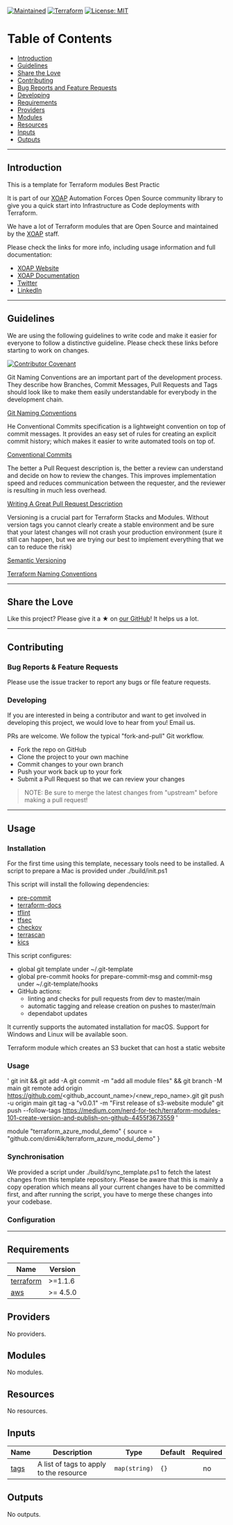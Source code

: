 [![Maintained](https://img.shields.io/badge/Maintained%20by-XOAP-success)](https://xoap.io)
[![Terraform](https://img.shields.io/badge/Terraform-%3E%3D1.1.6-blue)](https://terraform.io)
[![License: MIT](https://img.shields.io/badge/License-MIT-yellow.svg)](https://opensource.org/licenses/MIT)

# Table of Contents

- [Introduction](#introduction)
- [Guidelines](#guidelines)
- [Share the Love](#share-the-love)
- [Contributing](#contributing)
- [Bug Reports and Feature Requests](#bug-reports--feature-requests)
- [Developing](#developing)
- [Requirements](#requirements)
- [Providers](#providers)
- [Modules](#modules)
- [Resources](#resources)
- [Inputs](#inputs)
- [Outputs](#outputs)

---

## Introduction

This is a template for Terraform modules Best Practic

It is part of our [XOAP](https://xoap.io) Automation Forces Open Source community library to give you a quick start into Infrastructure as Code deployments with Terraform.

We have a lot of Terraform modules that are Open Source and maintained by the [XOAP](https://xoap.io) staff.

Please check the links for more info, including usage information and full documentation:

- [XOAP Website](https://xoap.io)
- [XOAP Documentation](https://docs.xoap.io)
- [Twitter](https://twitter.com/xoap_io)
- [LinkedIn](https://www.linkedin.com/company/xoap_io)

---

## Guidelines

We are using the following guidelines to write code and make it easier for everyone to follow a distinctive guideline.
Please check these links before starting to work on changes.

[![Contributor Covenant](https://img.shields.io/badge/Contributor%20Covenant-2.1-4baaaa.svg)](CODE_OF_CONDUCT.md)

Git Naming Conventions are an important part of the development process.
They describe how Branches, Commit Messages,
Pull Requests and Tags should look like to make them easily understandable for everybody in the development chain.

[Git Naming Conventions](https://namingconvention.org/git/)

He Conventional Commits specification is a lightweight convention on top of commit messages.
It provides an easy set of rules for creating an explicit commit history; which makes it easier to write automated tools on top of.

[Conventional Commits](https://www.conventionalcommits.org/en/v1.0.0/)

The better a Pull Request description is, the better a review can understand and decide on how to review the changes.
This improves implementation speed and reduces communication between the requester,
and the reviewer is resulting in much less overhead.

[Writing A Great Pull Request Description](https://www.pullrequest.com/blog/writing-a-great-pull-request-description/)

Versioning is a crucial part for Terraform Stacks and Modules.
Without version tags you cannot clearly create a stable environment
and be sure that your latest changes will not crash your production environment (sure it still can happen,
but we are trying our best to implement everything that we can to reduce the risk)

[Semantic Versioning](https://semver.org)

[Terraform Naming Conventions](https://www.terraform-best-practices.com/naming)

---

## Share the Love
Like this project?
Please give it a ★ on [our GitHub](https://github.com/xoap-io/terraform-module-template)!
It helps us a lot.

---

## Contributing

### Bug Reports & Feature Requests

Please use the issue tracker to report any bugs or file feature requests.

### Developing

If you are interested in being a contributor and want to get involved in developing this project, we would love to hear from you! Email us.

PRs are welcome. We follow the typical "fork-and-pull" Git workflow.

- Fork the repo on GitHub
- Clone the project to your own machine
- Commit changes to your own branch
- Push your work back up to your fork
- Submit a Pull Request so that we can review your changes

> NOTE: Be sure to merge the latest changes from "upstream" before making a pull request!

---

## Usage

### Installation

For the first time using this template, necessary tools need to be installed.
A script to prepare a Mac is provided under ./build/init.ps1

This script will install the following dependencies:

- [pre-commit](https://github.com/pre-commit/pre-commit)
- [terraform-docs](https://github.com/terraform-docs/terraform-docs)
- [tflint](https://github.com/terraform-linters/tflint)
- [tfsec](https://github.com/aquasecurity/tfsec)
- [checkov](https://github.com/bridgecrewio/checkov)
- [terrascan](https://github.com/accurics/terrascan)
- [kics](https://github.com/Checkmarx/kics)

This script configures:

- global git template under ~/.git-template
- global pre-commit hooks for prepare-commit-msg and commit-msg under ~/.git-template/hooks
- GitHub actions:
  - linting and checks for pull requests from dev to master/main
  - automatic tagging and release creation on pushes to master/main
  - dependabot updates

It currently supports the automated installation for macOS. Support for Windows and Linux will be available soon.


Terraform module which creates an S3 bucket that can host a static website
### Usage


'
git init && git add -A
git commit -m "add all module files" && git branch -M main
git remote add origin https://github.com/<github_account_name>/<new_repo_name>.git
git push -u origin main
git tag -a "v0.0.1" -m "First release of s3-website module" 
git push --follow-tags
https://medium.com/nerd-for-tech/terraform-modules-101-create-version-and-publish-on-github-4455f3673559
'

module "terraform_azure_modul_demo" {
  source = "github.com/dimi4ik/terraform_azure_modul_demo"
}



### Synchronisation

We provided a script under ./build/sync_template.ps1 to fetch the latest changes from this template repository.
Please be aware that this is mainly a copy operation which means all your current changes have to be committed first,
and after running the script, you have to merge these changes into your codebase.

### Configuration

---

<!-- prettier-ignore-start -->
<!-- markdownlint-disable -->
<!-- BEGINNING OF PRE-COMMIT-TERRAFORM DOCS HOOK -->
## Requirements

| Name | Version |
|------|---------|
| <a name="requirement_terraform"></a> [terraform](#requirement\_terraform) | >=1.1.6 |
| <a name="requirement_aws"></a> [aws](#requirement\_aws) | >= 4.5.0 |

## Providers

No providers.

## Modules

No modules.

## Resources

No resources.

## Inputs

| Name | Description | Type | Default | Required |
|------|-------------|------|---------|:--------:|
| <a name="input_tags"></a> [tags](#input\_tags) | A list of tags to apply to the resource | `map(string)` | `{}` | no |

## Outputs

No outputs.
<!-- END OF PRE-COMMIT-TERRAFORM DOCS HOOK -->
<!-- markdownlint-disable -->
<!-- prettier-ignore-end -->
